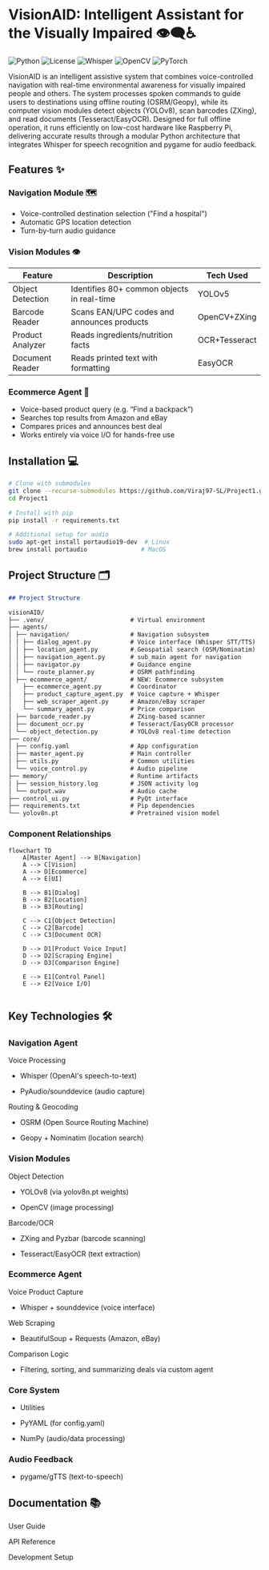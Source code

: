 # VisionAID: Intelligent Assistant for the Visually Impaired 👁️‍🗨️♿

![Python](https://img.shields.io/badge/python-3.8%2B-blue)
![License](https://img.shields.io/badge/license-MIT-green)
![Whisper](https://img.shields.io/badge/ASR-OpenAI_Whisper-yellow)
![OpenCV](https://img.shields.io/badge/vision-OpenCV-red)
![PyTorch](https://img.shields.io/badge/ML-PyTorch-orange)

VisionAID is an intelligent assistive system that combines voice-controlled navigation with real-time environmental awareness for visually impaired people and others. The system processes spoken commands to guide users to destinations using offline routing (OSRM/Geopy), while its computer vision modules detect objects (YOLOv8), scan barcodes (ZXing), and read documents (Tesseract/EasyOCR). Designed for full offline operation, it runs efficiently on low-cost hardware like Raspberry Pi, delivering accurate results through a modular Python architecture that integrates Whisper for speech recognition and pygame for audio feedback.

## Features ✨

### Navigation Module 🗺️
- Voice-controlled destination selection ("Find a hospital")
- Automatic GPS location detection
- Turn-by-turn audio guidance

### Vision Modules 👁️
| Feature | Description | Tech Used |
|---------|-------------|-----------|
| Object Detection | Identifies 80+ common objects in real-time | YOLOv5 |
| Barcode Reader | Scans EAN/UPC codes and announces products | OpenCV+ZXing |
| Product Analyzer | Reads ingredients/nutrition facts | OCR+Tesseract |
| Document Reader | Reads printed text with formatting | EasyOCR |

### Ecommerce Agent 🛒 
- Voice-based product query (e.g. “Find a backpack”)
- Searches top results from Amazon and eBay
- Compares prices and announces best deal
- Works entirely via voice I/O for hands-free use

## Installation 💻

```bash
# Clone with submodules
git clone --recurse-submodules https://github.com/Viraj97-SL/Project1.git
cd Project1

# Install with pip
pip install -r requirements.txt

# Additional setup for audio
sudo apt-get install portaudio19-dev  # Linux
brew install portaudio               # MacOS

``` 

## Project Structure 🗂️

```markdown
## Project Structure

visionAID/
├── .venv/                        # Virtual environment
├── agents/
│ ├── navigation/                 # Navigation subsystem
│ │ ├── dialog_agent.py           # Voice interface (Whisper STT/TTS)
│ │ ├── location_agent.py         # Geospatial search (OSM/Nominatim)
│ │ ├── navigation_agent.py       # sub_main agent for navigation
│ │ ├── navigator.py              # Guidance engine
│ │ └── route_planner.py          # OSRM pathfinding
│ ├── ecommerce_agent/            # NEW: Ecommerce subsystem
│   ├── ecommerce_agent.py        # Coordinator
│   ├── product_capture_agent.py  # Voice capture + Whisper
│   ├── web_scraper_agent.py      # Amazon/eBay scraper
│   └── summary_agent.py          # Price comparison
│ ├── barcode_reader.py           # ZXing-based scanner
│ ├── document_ocr.py             # Tesseract/EasyOCR processor
│ └── object_detection.py         # YOLOv8 real-time detection
├── core/
│ ├── config.yaml                 # App configuration
│ ├── master_agent.py             # Main controller
│ ├── utils.py                    # Common utilities
│ └── voice_control.py            # Audio pipeline
├── memory/                       # Runtime artifacts
│ ├── session_history.log         # JSON activity log
│ └── output.wav                  # Audio cache
├── control_ui.py                 # PyQt interface
├── requirements.txt              # Pip dependencies
└── yolov8n.pt                    # Pretrained vision model

```


### Component Relationships

```mermaid
flowchart TD
    A[Master Agent] --> B[Navigation]
    A --> C[Vision]
    A --> D[Ecommerce]
    A --> E[UI]

    B --> B1[Dialog]
    B --> B2[Location]
    B --> B3[Routing]
    
    C --> C1[Object Detection]
    C --> C2[Barcode]
    C --> C3[Document OCR]
    
    D --> D1[Product Voice Input]
    D --> D2[Scraping Engine]
    D --> D3[Comparison Engine]

    E --> E1[Control Panel]
    E --> E2[Voice I/O]


```

## Key Technologies 🛠️


### Navigation Agent
Voice Processing

* Whisper (OpenAI's speech-to-text)

* PyAudio/sounddevice (audio capture)

Routing & Geocoding

* OSRM (Open Source Routing Machine)

* Geopy + Nominatim (location search)

### Vision Modules
Object Detection

* YOLOv8 (via yolov8n.pt weights)

* OpenCV (image processing)

Barcode/OCR

* ZXing and Pyzbar (barcode scanning)

* Tesseract/EasyOCR (text extraction)

### Ecommerce Agent
Voice Product Capture

* Whisper + sounddevice (voice interface)

Web Scraping

* BeautifulSoup + Requests (Amazon, eBay)

Comparison Logic

* Filtering, sorting, and summarizing deals via custom agent

### Core System

* Utilities

* PyYAML (for config.yaml)

* NumPy (audio/data processing)

### Audio Feedback

* pygame/gTTS (text-to-speech)

## Documentation 📚

User Guide

API Reference

Development Setup
